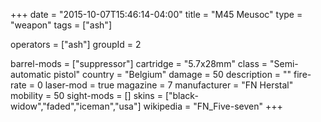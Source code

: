 +++
date = "2015-10-07T15:46:14-04:00"
title = "M45 Meusoc"
type = "weapon"
tags = ["ash"]

operators = ["ash"]
groupId = 2

barrel-mods = ["suppressor"]
cartridge = "5.7x28mm"
class = "Semi-automatic pistol"
country = "Belgium"
damage = 50
description = ""
fire-rate = 0
laser-mod = true
magazine = 7
manufacturer = "FN Herstal"
mobility = 50
sight-mods = []
skins = ["black-widow","faded","iceman","usa"]
wikipedia = "FN_Five-seven"
+++
